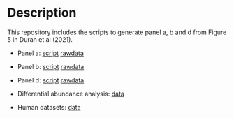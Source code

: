 # Description

This repository includes the scripts to generate panel a, b and d from Figure 5 in Duran et al (2021). 

* Panel a: [script](https://github.com/msfuentealba/duran2021/blob/main/scripts/panel_a.R) [rawdata](https://github.com/msfuentealba/duran2021/blob/main/output/raw_panel_a.csv)

* Panel b: [script](https://github.com/msfuentealba/duran2021/blob/main/scripts/panel_b.R) [rawdata](https://github.com/msfuentealba/duran2021/blob/main/output/raw_panel_b.csv)

* Panel d: [script](https://github.com/msfuentealba/duran2021/blob/main/scripts/panel_d.R) [rawdata](https://github.com/msfuentealba/duran2021/blob/main/output/raw_panel_d.csv)

* Differential abundance analysis: [data](https://github.com/msfuentealba/duran2021/blob/main/raw_data/linear_model_results.tsv)

* Human datasets: [data](https://github.com/msfuentealba/duran2021/blob/main/raw_data/human_datasets.tsv)
